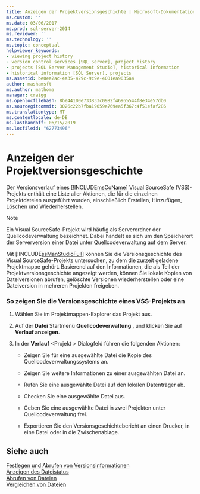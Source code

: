 ```yaml
---
title: Anzeigen der Projektversionsgeschichte | Microsoft-Dokumentation
ms.custom: ''
ms.date: 03/06/2017
ms.prod: sql-server-2014
ms.reviewer: ''
ms.technology: ''
ms.topic: conceptual
helpviewer_keywords:
- viewing project history
- version control services [SQL Server], project history
- projects [SQL Server Management Studio], historical information
- historical information [SQL Server], projects
ms.assetid: be0ea2ac-4a35-429c-9c9e-4001ea9035a4
author: mashamsft
ms.author: mathoma
manager: craigg
ms.openlocfilehash: 8be44100e733833c0982f46965544f8e34e57db0
ms.sourcegitcommit: 3026c22b7fba19059a769ea5f367c4f51efaf286
ms.translationtype: MT
ms.contentlocale: de-DE
ms.lasthandoff: 06/15/2019
ms.locfileid: "62773496"
---
```

# <a name="view-project-history"></a>Anzeigen der Projektversionsgeschichte
  Der Versionsverlauf eines [!INCLUDE[msCoName](../includes/msconame-md.md)] Visual SourceSafe (VSS)-Projekts enthält eine Liste aller Aktionen, die für die einzelnen Projektdateien ausgeführt wurden, einschließlich Erstellen, Hinzufügen, Löschen und Wiederherstellen.  
  
> [!NOTE]  
>  Ein Visual SourceSafe-Projekt wird häufig als Serverordner der Quellcodeverwaltung bezeichnet. Dabei handelt es sich um den Speicherort der Serverversion einer Datei unter Quellcodeverwaltung auf dem Server.  
  
 Mit [!INCLUDE[ssManStudioFull](../includes/ssmanstudiofull-md.md)] können Sie die Versionsgeschichte des Visual SourceSafe-Projekts untersuchen, zu dem die zurzeit geladene Projektmappe gehört. Basierend auf den Informationen, die als Teil der Projektversionsgeschichte angezeigt werden, können Sie lokale Kopien von Dateiversionen abrufen, gelöschte Versionen wiederherstellen oder eine Dateiversion in mehreren Projekten freigeben.  
  
### <a name="to-view-the-history-of-a-vss-project"></a>So zeigen Sie die Versionsgeschichte eines VSS-Projekts an  
  
1.  Wählen Sie im Projektmappen-Explorer das Projekt aus.  
  
2.  Auf der **Datei** Startmenü **Quellcodeverwaltung** , und klicken Sie auf **Verlauf anzeigen**.  
  
3.  In der **Verlauf** \<Projekt > Dialogfeld führen die folgenden Aktionen:  
  
    -   Zeigen Sie für eine ausgewählte Datei die Kopie des Quellcodeverwaltungssystems an.  
  
    -   Zeigen Sie weitere Informationen zu einer ausgewählten Datei an.  
  
    -   Rufen Sie eine ausgewählte Datei auf den lokalen Datenträger ab.  
  
    -   Checken Sie eine ausgewählte Datei aus.  
  
    -   Geben Sie eine ausgewählte Datei in zwei Projekten unter Quellcodeverwaltung frei.  
  
    -   Exportieren Sie den Versionsgeschichtebericht an einen Drucker, in eine Datei oder in die Zwischenablage.  
  
## <a name="see-also"></a>Siehe auch  
 [Festlegen und Abrufen von Versionsinformationen](../../2014/database-engine/set-and-retrieve-version-information.md)   
 [Anzeigen des Dateistatus](../../2014/database-engine/view-file-status.md)   
 [Abrufen von Dateien](../../2014/database-engine/retrieve-files.md)   
 [Vergleichen von Dateien](../../2014/database-engine/compare-files.md)  
  
  
